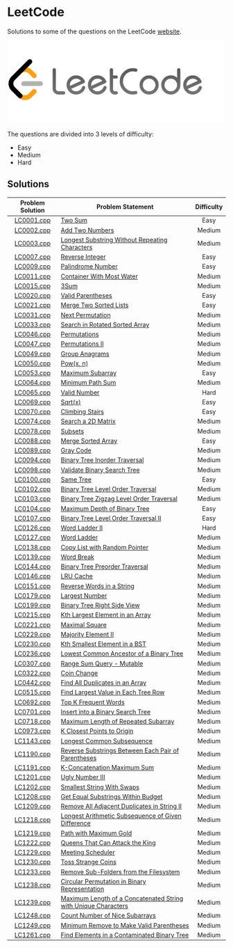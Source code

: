 # LeetCode

Solutions to some of the questions on the LeetCode [website](https://www.leetcode.com "LeetCode").

<p align="center"><img src="../assets/leetcode.png" width=500px"></p>

The questions are divided into 3 levels of difficulty:

*   Easy
*   Medium
*   Hard

## Solutions

| Problem Solution	| Problem Statement 													| Difficulty	|
|:-----------------:|-----------------------------------------------------------------------|:-------------:|
| [LC0001.cpp]		| [Two Sum]																| Easy			|
| [LC0002.cpp]		| [Add Two Numbers]														| Medium		|
| [LC0003.cpp]		| [Longest Substring Without Repeating Characters]						| Medium		|
| [LC0007.cpp]		| [Reverse Integer]														| Easy			|
| [LC0009.cpp]		| [Palindrome Number]													| Easy			|
| [LC0011.cpp]		| [Container With Most Water]											| Medium		|
| [LC0015.cpp]		| [3Sum]																| Medium		|
| [LC0020.cpp]		| [Valid Parentheses]													| Easy			|
| [LC0021.cpp]		| [Merge Two Sorted Lists]												| Easy			|
| [LC0031.cpp]		| [Next Permutation]													| Medium		|
| [LC0033.cpp]		| [Search in Rotated Sorted Array]										| Medium		|
| [LC0046.cpp]		| [Permutations]														| Medium		|
| [LC0047.cpp]		| [Permutations II]														| Medium		|
| [LC0049.cpp]		| [Group Anagrams]														| Medium		|
| [LC0050.cpp]		| [Pow(x, n)]															| Medium		|
| [LC0053.cpp]		| [Maximum Subarray]													| Easy			|
| [LC0064.cpp]		| [Minimum Path Sum]													| Medium		|
| [LC0065.cpp]		| [Valid Number]														| Hard			|
| [LC0069.cpp]		| [Sqrt(x)]																| Easy			|
| [LC0070.cpp]		| [Climbing Stairs]														| Easy			|
| [LC0074.cpp]		| [Search a 2D Matrix]													| Medium		|
| [LC0078.cpp]		| [Subsets]																| Medium		|
| [LC0088.cpp]		| [Merge Sorted Array]													| Easy			|
| [LC0089.cpp]		| [Gray Code]															| Medium		|
| [LC0094.cpp]		| [Binary Tree Inorder Traversal]										| Medium		|
| [LC0098.cpp]		| [Validate Binary Search Tree]											| Medium		|
| [LC0100.cpp]		| [Same Tree]															| Easy			|
| [LC0102.cpp]		| [Binary Tree Level Order Traversal]									| Medium		|
| [LC0103.cpp]		| [Binary Tree Zigzag Level Order Traversal]							| Medium		|
| [LC0104.cpp]		| [Maximum Depth of Binary Tree]										| Easy			|
| [LC0107.cpp]		| [Binary Tree Level Order Traversal II]								| Easy			|
| [LC0126.cpp]		| [Word Ladder II]														| Hard			|
| [LC0127.cpp]		| [Word Ladder]															| Medium		|
| [LC0138.cpp]		| [Copy List with Random Pointer]										| Medium		|
| [LC0139.cpp]		| [Word Break]															| Medium		|
| [LC0144.cpp]		| [Binary Tree Preorder Traversal]										| Medium		|
| [LC0146.cpp]		| [LRU Cache]															| Medium		|
| [LC0151.cpp]		| [Reverse Words in a String]											| Medium		|
| [LC0179.cpp]		| [Largest Number]														| Medium		|
| [LC0199.cpp]		| [Binary Tree Right Side View]											| Medium		|
| [LC0215.cpp]		| [Kth Largest Element in an Array]										| Medium		|
| [LC0221.cpp]		| [Maximal Square]														| Medium		|
| [LC0229.cpp]		| [Majority Element II]													| Medium		|
| [LC0230.cpp]		| [Kth Smallest Element in a BST]										| Medium		|
| [LC0236.cpp]		| [Lowest Common Ancestor of a Binary Tree]								| Medium		|
| [LC0307.cpp]		| [Range Sum Query - Mutable]											| Medium		|
| [LC0322.cpp]		| [Coin Change]															| Medium		|
| [LC0442.cpp]		| [Find All Duplicates in an Array]										| Medium		|
| [LC0515.cpp]		| [Find Largest Value in Each Tree Row]									| Medium		|
| [LC0692.cpp]		| [Top K Frequent Words]												| Medium		|
| [LC0701.cpp]		| [Insert into a Binary Search Tree]									| Medium		|
| [LC0718.cpp]		| [Maximum Length of Repeated Subarray]									| Medium		|
| [LC0973.cpp]		| [K Closest Points to Origin]											| Medium		|
| [LC1143.cpp]		| [Longest Common Subsequence]											| Medium		|
| [LC1190.cpp]		| [Reverse Substrings Between Each Pair of Parentheses]					| Medium		|
| [LC1191.cpp]		| [K-Concatenation Maximum Sum]											| Medium		|
| [LC1201.cpp]		| [Ugly Number III]														| Medium		|
| [LC1202.cpp]		| [Smallest String With Swaps]											| Medium		|
| [LC1208.cpp]		| [Get Equal Substrings Within Budget]									| Medium		|
| [LC1209.cpp]		| [Remove All Adjacent Duplicates in String II]							| Medium		|
| [LC1218.cpp]		| [Longest Arithmetic Subsequence of Given Difference]					| Medium		|
| [LC1219.cpp]		| [Path with Maximum Gold]												| Medium		|
| [LC1222.cpp]		| [Queens That Can Attack the King]										| Medium		|
| [LC1229.cpp]		| [Meeting Scheduler]													| Medium		|
| [LC1230.cpp]		| [Toss Strange Coins]													| Medium		|
| [LC1233.cpp]		| [Remove Sub-Folders from the Filesystem]								| Medium		|
| [LC1238.cpp]		| [Circular Permutation in Binary Representation]						| Medium		|
| [LC1239.cpp]		| [Maximum Length of a Concatenated String with Unique Characters]		| Medium		|
| [LC1248.cpp]		| [Count Number of Nice Subarrays]										| Medium		|
| [LC1249.cpp]		| [Minimum Remove to Make Valid Parentheses]							| Medium		|
| [LC1261.cpp]		| [Find Elements in a Contaminated Binary Tree]							| Medium		|

[//]: # (Solutions)

[LC0001.cpp]: Solutions/LC0001.cpp
[Two Sum]: https://leetcode.com/problems/two-sum/

[LC0002.cpp]: Solutions/LC0002.cpp
[Add Two Numbers]: https://leetcode.com/problems/add-two-numbers/

[LC0003.cpp]: Solutions/LC0003.cpp
[Longest Substring Without Repeating Characters]: https://leetcode.com/problems/longest-substring-without-repeating-characters/

[LC0007.cpp]: Solutions/LC0007.cpp
[Reverse Integer]: https://leetcode.com/problems/reverse-integer/

[LC0009.cpp]: Solutions/LC0009.cpp
[Palindrome Number]: https://leetcode.com/problems/palindrome-number/

[LC0011.cpp]: Solutions/LC0011.cpp
[Container With Most Water]: https://leetcode.com/problems/container-with-most-water/

[LC0015.cpp]: Solutions/LC0015.cpp
[3Sum]: https://leetcode.com/problems/3sum/

[LC0020.cpp]: Solutions/LC0020.cpp
[Valid Parentheses]: https://leetcode.com/problems/valid-parentheses/

[LC0021.cpp]: Solutions/LC0021.cpp
[Merge Two Sorted Lists]: https://leetcode.com/problems/merge-two-sorted-lists/

[LC0031.cpp]: Solutions/LC0031.cpp
[Next Permutation]: https://leetcode.com/problems/next-permutation/

[LC0033.cpp]: Solutions/LC0033.cpp
[Search in Rotated Sorted Array]: https://leetcode.com/problems/search-in-rotated-sorted-array/

[LC0046.cpp]: Solutions/LC0046.cpp
[Permutations]: https://leetcode.com/problems/permutations/

[LC0047.cpp]: Solutions/LC0047.cpp
[Permutations II]: https://leetcode.com/problems/permutations-ii/

[LC0049.cpp]: Solutions/LC0049.cpp
[Group Anagrams]: https://leetcode.com/problems/group-anagrams/

[LC0050.cpp]: Solutions/LC0050.cpp
[Pow(x, n)]: https://leetcode.com/problems/powx-n/

[LC0053.cpp]: Solutions/LC0053.cpp
[Maximum Subarray]: https://leetcode.com/problems/maximum-subarray/

[LC0064.cpp]: Solutions/LC0064.cpp
[Minimum Path Sum]: https://leetcode.com/problems/minimum-path-sum/

[LC0065.cpp]: Solutions/LC0065.cpp
[Valid Number]: https://leetcode.com/problems/valid-number/

[LC0069.cpp]: Solutions/LC0069.cpp
[Sqrt(x)]: https://leetcode.com/problems/sqrtx/

[LC0070.cpp]: Solutions/LC0070.cpp
[Climbing Stairs]: https://leetcode.com/problems/climbing-stairs/

[LC0074.cpp]: Solutions/LC0074.cpp
[Search a 2D Matrix]: https://leetcode.com/problems/search-a-2d-matrix/

[LC0078.cpp]: Solutions/LC0078.cpp
[Subsets]: https://leetcode.com/problems/subsets/

[LC0088.cpp]: Solutions/LC0088.cpp
[Merge Sorted Array]: https://leetcode.com/problems/merge-sorted-array/

[LC0089.cpp]: Solutions/LC0089.cpp
[Gray Code]: https://leetcode.com/problems/gray-code/

[LC0094.cpp]: Solutions/LC0094.cpp
[Binary Tree Inorder Traversal]: https://leetcode.com/problems/binary-tree-inorder-traversal/

[LC0098.cpp]: Solutions/LC0098.cpp
[Validate Binary Search Tree]: https://leetcode.com/problems/validate-binary-search-tree/

[LC0100.cpp]: Solutions/LC0100.cpp
[Same Tree]: https://leetcode.com/problems/same-tree/

[LC0102.cpp]: Solutions/LC0102.cpp
[Binary Tree Level Order Traversal]: https://leetcode.com/problems/binary-tree-level-order-traversal/

[LC0103.cpp]: Solutions/LC0103.cpp
[Binary Tree Zigzag Level Order Traversal]: https://leetcode.com/problems/binary-tree-zigzag-level-order-traversal/

[LC0104.cpp]: Solutions/LC0104.cpp
[Maximum Depth of Binary Tree]: https://leetcode.com/problems/maximum-depth-of-binary-tree/

[LC0107.cpp]: Solutions/LC0107.cpp
[Binary Tree Level Order Traversal II]: https://leetcode.com/problems/binary-tree-level-order-traversal-ii/

[LC0126.cpp]: Solutions/LC0126.cpp
[Word Ladder II]: https://leetcode.com/problems/word-ladder-ii/

[LC0127.cpp]: Solutions/LC0127.cpp
[Word Ladder]: https://leetcode.com/problems/word-ladder/

[LC0138.cpp]: Solutions/LC0138.cpp
[Copy List with Random Pointer]: https://leetcode.com/problems/copy-list-with-random-pointer/

[LC0139.cpp]: Solutions/LC0139.cpp
[Word Break]: https://leetcode.com/problems/word-break/

[LC0144.cpp]: Solutions/LC0144.cpp
[Binary Tree Preorder Traversal]: https://leetcode.com/problems/binary-tree-preorder-traversal/

[LC0146.cpp]: Solutions/LC0146.cpp
[LRU Cache]: https://leetcode.com/problems/lru-cache/

[LC0151.cpp]: Solutions/LC0151.cpp
[Reverse Words in a String]: https://leetcode.com/problems/reverse-words-in-a-string/

[LC0179.cpp]: Solutions/LC0179.cpp
[Largest Number]: https://leetcode.com/problems/largest-number/

[LC0199.cpp]: Solutions/LC0199.cpp
[Binary Tree Right Side View]: https://leetcode.com/problems/binary-tree-right-side-view/

[LC0215.cpp]: Solutions/LC0215.cpp
[Kth Largest Element in an Array]: https://leetcode.com/problems/kth-largest-element-in-an-array/

[LC0221.cpp]: Solutions/LC0221.cpp
[Maximal Square]: https://leetcode.com/problems/maximal-square/

[LC0229.cpp]: Solutions/LC0229.cpp
[Majority Element II]: https://leetcode.com/problems/majority-element-ii/

[LC0230.cpp]: Solutions/LC0230.cpp
[Kth Smallest Element in a BST]: https://leetcode.com/problems/kth-smallest-element-in-a-bst/

[LC0236.cpp]: Solutions/LC0236.cpp
[Lowest Common Ancestor of a Binary Tree]: https://leetcode.com/problems/lowest-common-ancestor-of-a-binary-tree/

[LC0307.cpp]: Solutions/LC0307.cpp
[Range Sum Query - Mutable]: https://leetcode.com/problems/range-sum-query-mutable/

[LC0322.cpp]: Solutions/LC0322.cpp
[Coin Change]: https://leetcode.com/problems/coin-change/

[LC0442.cpp]: Solutions/LC0442.cpp
[Find All Duplicates in an Array]: https://leetcode.com/problems/find-all-duplicates-in-an-array/

[LC0515.cpp]: Solutions/LC0515.cpp
[Find Largest Value in Each Tree Row]: https://leetcode.com/problems/find-largest-value-in-each-tree-row/

[LC0692.cpp]: Solutions/LC0692.cpp
[Top K Frequent Words]: https://leetcode.com/problems/top-k-frequent-words/

[LC0701.cpp]: Solutions/LC0701.cpp
[Insert into a Binary Search Tree]: https://leetcode.com/problems/insert-into-a-binary-search-tree/

[LC0718.cpp]: Solutions/LC0718.cpp
[Maximum Length of Repeated Subarray]: https://leetcode.com/problems/maximum-length-of-repeated-subarray/

[LC0973.cpp]: Solutions/LC0973.cpp
[K Closest Points to Origin]: https://leetcode.com/problems/k-closest-points-to-origin/

[LC1143.cpp]: Solutions/LC1143.cpp
[Longest Common Subsequence]: https://leetcode.com/problems/longest-common-subsequence/

[LC1190.cpp]: Solutions/LC1190.cpp
[Reverse Substrings Between Each Pair of Parentheses]: https://leetcode.com/problems/reverse-substrings-between-each-pair-of-parentheses/

[LC1191.cpp]: Solutions/LC1191.cpp
[K-Concatenation Maximum Sum]: https://leetcode.com/problems/k-concatenation-maximum-sum/

[LC1201.cpp]: Solutions/LC1201.cpp
[Ugly Number III]: https://leetcode.com/problems/ugly-number-iii/

[LC1202.cpp]: Solutions/LC1202.cpp
[Smallest String With Swaps]: https://leetcode.com/problems/smallest-string-with-swaps/

[LC1208.cpp]: Solutions/LC1208.cpp
[Get Equal Substrings Within Budget]: https://leetcode.com/problems/get-equal-substrings-within-budget/

[LC1209.cpp]: Solutions/LC1209.cpp
[Remove All Adjacent Duplicates in String II]: https://leetcode.com/problems/remove-all-adjacent-duplicates-in-string-ii/

[LC1218.cpp]: Solutions/LC1218.cpp
[Longest Arithmetic Subsequence of Given Difference]: https://leetcode.com/problems/longest-arithmetic-subsequence-of-given-difference/

[LC1219.cpp]: Solutions/LC1219.cpp
[Path with Maximum Gold]: https://leetcode.com/problems/path-with-maximum-gold/

[LC1222.cpp]: Solutions/LC1222.cpp
[Queens That Can Attack the King]: https://leetcode.com/problems/queens-that-can-attack-the-king/

[LC1229.cpp]: Solutions/LC1229.cpp
[Meeting Scheduler]: https://leetcode.com/problems/meeting-scheduler/

[LC1230.cpp]: Solutions/LC1230.cpp
[Toss Strange Coins]: https://leetcode.com/problems/toss-strange-coins/

[LC1233.cpp]: Solutions/LC1233.cpp
[Remove Sub-Folders from the Filesystem]: https://leetcode.com/problems/remove-sub-folders-from-the-filesystem/

[LC1238.cpp]: Solutions/LC1238.cpp
[Circular Permutation in Binary Representation]: https://leetcode.com/problems/circular-permutation-in-binary-representation/

[LC1239.cpp]: Solutions/LC1239.cpp
[Maximum Length of a Concatenated String with Unique Characters]: https://leetcode.com/problems/maximum-length-of-a-concatenated-string-with-unique-characters/

[LC1248.cpp]: Solutions/LC1248.cpp
[Count Number of Nice Subarrays]: https://leetcode.com/problems/count-number-of-nice-subarrays/

[LC1249.cpp]: Solutions/LC1249.cpp
[Minimum Remove to Make Valid Parentheses]: https://leetcode.com/problems/minimum-remove-to-make-valid-parentheses/

[LC1261.cpp]: Solutions/LC1261.cpp
[Find Elements in a Contaminated Binary Tree]: https://leetcode.com/problems/find-elements-in-a-contaminated-binary-tree/

[//]: # (EOF)